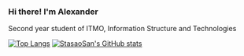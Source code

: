 ### Hi there! I'm Alexander

Second year student of ITMO, Information Structure and Technologies

[![Top Langs](https://github-readme-stats.vercel.app/api/top-langs/?username=StasaoSan&theme=radical)](https://github.com/anuraghazra/github-readme-stats)
[![StasaoSan's GitHub stats](https://github-readme-stats.vercel.app/api?username=StasaoSan&show_icons=true&theme=radical)](https://github.com/anuraghazra/github-readme-stats)

